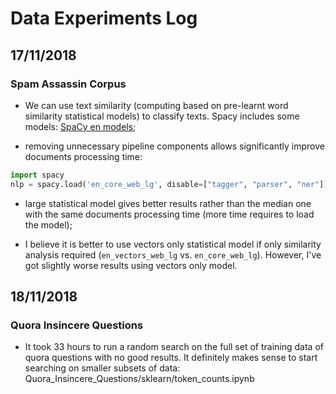 # Data Experiments Log

## 17/11/2018

### Spam Assassin Corpus

* We can use text similarity  (computing based on pre-learnt word similarity statistical models) to classify texts. Spacy includes some models: [SpaCy en models](https://spacy.io/models/en);

* removing unnecessary  pipeline components allows significantly improve documents processing time:

```python
import spacy
nlp = spacy.load('en_core_web_lg', disable=["tagger", "parser", "ner"])
```

* large statistical model gives better results rather than the median one with the same documents processing time (more time requires to load the model);

* I believe it is better to use vectors only statistical model if only similarity analysis required (`en_vectors_web_lg` vs. `en_core_web_lg`). However, I've got slightly worse results using vectors only model.


## 18/11/2018

### Quora Insincere Questions

* It took 33 hours to run a random search on the full set of training data of quora questions with no good results. It definitely makes sense to start searching on smaller subsets of data: Quora_Insincere_Questions/sklearn/token_counts.ipynb
